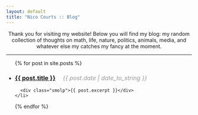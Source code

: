 ```yaml
---
layout: default
title: "Nico Courts :: Blog"
---
```

<center>
Thank you for visiting my website!
Below you will find my blog: my random collection of thoughts on math, life, nature, politics, animals, media, and whatever else my catches my fancy at the moment.
</center>

---

<ul id="postlist">
  {% for post in site.posts %}
    <li>
      <h3><a href="{{ post.url }}">{{ post.title }}</a><span class="postdate" style="color:#999; font-size:12pt;font-weight:normal;margin: 0 20px;"><em>{{ post.date | date_to_string }}</em></span></h3>
      
      <div class="smolp">{{ post.excerpt }}</div>
    </li>
  {% endfor %}
</ul>